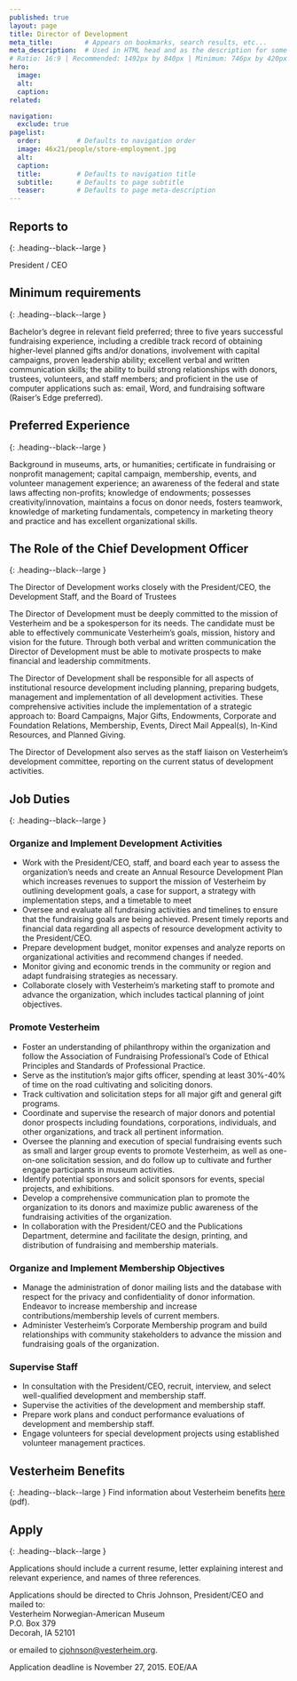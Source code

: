 ```yaml
---
published: true
layout: page
title: Director of Development 
meta_title:        # Appears on bookmarks, search results, etc...
meta_description:  # Used in HTML head and as the description for some search engines
# Ratio: 16:9 | Recommended: 1492px by 840px | Minimum: 746px by 420px
hero:
  image:
  alt:
  caption:
related:

navigation:
  exclude: true
pagelist:
  order:         # Defaults to navigation order
  image: 46x21/people/store-employment.jpg
  alt: 
  caption:
  title:         # Defaults to navigation title
  subtitle:      # Defaults to page subtitle
  teaser:        # Defaults to page meta-description
---
```

Reports to 
-----------------
{: .heading--black--large }

President / CEO

Minimum requirements 
-----------------
{: .heading--black--large }

Bachelor’s degree in relevant field preferred; three to five years successful fundraising experience, including a credible track record of obtaining higher-level planned gifts and/or donations, involvement with capital campaigns, proven leadership ability; excellent verbal and written communication skills; the ability to build strong relationships with donors, trustees, volunteers, and staff members; and proficient in the use of computer applications such as: email, Word, and fundraising software (Raiser’s Edge preferred).    

Preferred Experience 
-----------------
{: .heading--black--large }

Background in museums, arts, or humanities; certificate in fundraising or nonprofit management; capital campaign, membership, events, and volunteer management experience; an awareness of the federal and state laws affecting non-profits; knowledge of endowments; possesses creativity/innovation, maintains a focus on donor needs, fosters teamwork, knowledge of marketing fundamentals, competency in marketing theory and practice and has excellent organizational skills.

The Role of the Chief Development Officer
-----------------
{: .heading--black--large }

The Director of Development works closely with the President/CEO, the Development Staff, and the Board of Trustees

The Director of Development must be deeply committed to the mission of Vesterheim and be a spokesperson for its needs. The candidate must be able to effectively communicate Vesterheim’s goals, mission, history and vision for the future. Through both verbal and written communication the Director of Development must be able to motivate prospects to make financial and leadership commitments. 

The Director of Development shall be responsible for all aspects of institutional resource development including planning, preparing budgets, management and implementation of all development activities. These comprehensive activities include the implementation of a strategic approach to: Board Campaigns, Major Gifts, Endowments, Corporate and Foundation Relations, Membership, Events, Direct Mail Appeal(s), In-Kind Resources, and Planned Giving.  

The Director of Development also serves as the staff liaison on Vesterheim’s development committee, reporting on the current status of development activities.  

Job Duties
-----------------
{: .heading--black--large }

### Organize and Implement Development Activities

* Work with the President/CEO, staff, and board each year to assess the organization’s needs and create an Annual Resource Development Plan which increases revenues to support the mission of Vesterheim by outlining development goals, a case for support, a strategy with implementation steps, and a timetable to meet
* Oversee and evaluate all fundraising activities and timelines to ensure that the fundraising goals are being achieved. Present timely reports and financial data regarding all aspects of resource development activity to the President/CEO.
* Prepare development budget, monitor expenses and analyze reports on organizational activities and recommend changes if needed.
* Monitor giving and economic trends in the community or region and adapt fundraising strategies as necessary.
* Collaborate closely with Vesterheim’s marketing staff to promote and advance the organization, which includes tactical planning of joint objectives.

### Promote Vesterheim

* Foster an understanding of philanthropy within the organization and follow the Association of Fundraising Professional’s Code of Ethical Principles and Standards of Professional Practice.
* Serve as the institution’s major gifts officer, spending at least 30%-40% of time on the road cultivating and soliciting donors.
* Track cultivation and solicitation steps for all major gift and general gift programs.
* Coordinate and supervise the research of major donors and potential donor prospects including foundations, corporations, individuals, and other organizations, and track all pertinent information.
* Oversee the planning and execution of special fundraising events such as small and larger group events to promote Vesterheim, as well as one-on-one solicitation session, and do follow up to cultivate and further engage participants in museum activities.
* Identify potential sponsors and solicit sponsors for events, special projects, and exhibitions.
* Develop a comprehensive communication plan to promote the organization to its donors and maximize public awareness of the fundraising activities of the organization.
* In collaboration with the President/CEO and the Publications Department, determine and facilitate the design, printing, and distribution of fundraising and membership materials.

### Organize and Implement Membership Objectives

* Manage the administration of donor mailing lists and the database with respect for the privacy and confidentiality of donor information. Endeavor to increase membership and increase contributions/membership levels of current members.
* Administer Vesterheim’s Corporate Membership program and build relationships with community stakeholders to advance the mission and fundraising goals of the organization.

### Supervise Staff

* In consultation with the President/CEO, recruit, interview, and select well-qualified development and membership staff.
* Supervise the activities of the development and membership staff.  
* Prepare work plans and conduct performance evaluations of development and membership staff.  
* Engage volunteers for special development projects using established volunteer management practices.

Vesterheim Benefits
-----------------
{: .heading--black--large }
Find information about Vesterheim benefits [here](/about/employment/forms-pdf/vesterheim-benefits-complete.pdf) (pdf).

Apply
-----------------
{: .heading--black--large }

Applications should include a current resume, letter explaining interest and relevant experience, and names of three references.

Applications should be directed to Chris Johnson, President/CEO and mailed to:  <br />
Vesterheim Norwegian-American Museum  <br />
P.O. Box 379  <br />
Decorah, IA  52101  <br />

or emailed to [cjohnson@vesterheim.org](mailto:cjohnson@vesterheim.org).  

Application deadline is November 27, 2015.  EOE/AA
